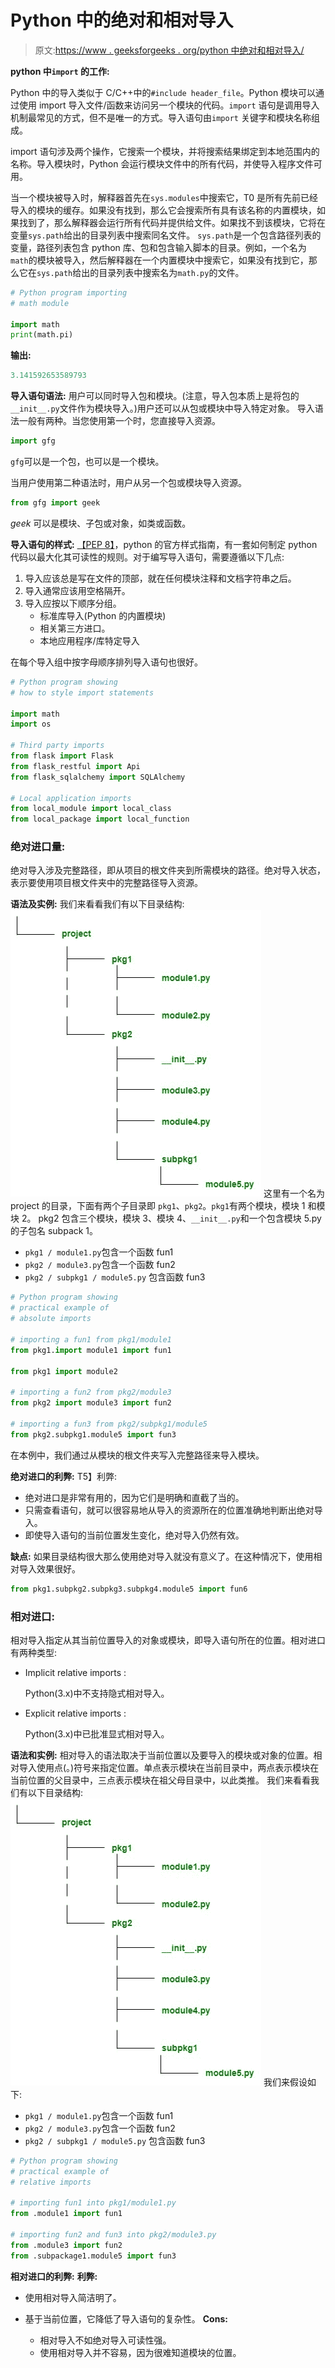 # Python 中的绝对和相对导入

> 原文:[https://www . geeksforgeeks . org/python 中绝对和相对导入/](https://www.geeksforgeeks.org/absolute-and-relative-imports-in-python/)

**python 中`import` 的工作:**

Python 中的导入类似于 C/C++中的`#include header_file`。Python 模块可以通过使用 import 导入文件/函数来访问另一个模块的代码。`import` 语句是调用导入机制最常见的方式，但不是唯一的方式。导入语句由`import` 关键字和模块名称组成。

import 语句涉及两个操作，它搜索一个模块，并将搜索结果绑定到本地范围内的名称。导入模块时，Python 会运行模块文件中的所有代码，并使导入程序文件可用。

当一个模块被导入时，解释器首先在`sys.modules`中搜索它，T0 是所有先前已经导入的模块的缓存。如果没有找到，那么它会搜索所有具有该名称的内置模块，如果找到了，那么解释器会运行所有代码并提供给文件。如果找不到该模块，它将在变量`sys.path`给出的目录列表中搜索同名文件。
`sys.path`是一个包含路径列表的变量，路径列表包含 python 库、包和包含输入脚本的目录。例如，一个名为 `math`的模块被导入，然后解释器在一个内置模块中搜索它，如果没有找到它，那么它在`sys.path`给出的目录列表中搜索名为`math.py`的文件。

```py
# Python program importing
# math module

import math
print(math.pi)
```

**输出:**

```py
3.141592653589793

```

**导入语句语法:**
用户可以同时导入包和模块。(注意，导入包本质上是将包的`__init__.py`文件作为模块导入。)用户还可以从包或模块中导入特定对象。
导入语法一般有两种。当您使用第一个时，您直接导入资源。

```py
import gfg

```

`gfg`可以是一个包，也可以是一个模块。

当用户使用第二种语法时，用户从另一个包或模块导入资源。

```py
from gfg import geek

```

*geek* 可以是模块、子包或对象，如类或函数。

**导入语句的样式:**
[【PEP 8】](https://www.python.org/dev/peps/pep-0008/#imports)，python 的官方样式指南，有一套如何制定 python 代码以最大化其可读性的规则。对于编写导入语句，需要遵循以下几点:

1.  导入应该总是写在文件的顶部，就在任何模块注释和文档字符串之后。
2.  导入通常应该用空格隔开。
3.  导入应按以下顺序分组。
    *   标准库导入(Python 的内置模块)
    *   相关第三方进口。
    *   本地应用程序/库特定导入

在每个导入组中按字母顺序排列导入语句也很好。

```py
# Python program showing
# how to style import statements

import math
import os

# Third party imports
from flask import Flask
from flask_restful import Api
from flask_sqlalchemy import SQLAlchemy

# Local application imports
from local_module import local_class
from local_package import local_function
```

### 绝对进口量:

绝对导入涉及完整路径，即从项目的根文件夹到所需模块的路径。绝对导入状态，表示要使用项目根文件夹中的完整路径导入资源。

**语法及实例:**
我们来看看我们有以下目录结构:
![](img/31b4856620feaabdcec51a37d04ee619.png)
这里有一个名为 project 的目录，下面有两个子目录即 `pkg1`、`pkg2`。`pkg1`有两个模块，模块 1 和模块 2。
pkg2 包含三个模块，模块 3、模块 4、`__init__.py`和一个包含模块 5.py 的子包名 subpack 1。

*   `pkg1 / module1.py`包含一个函数 fun1
*   `pkg2 / module3.py`包含一个函数 fun2
*   `pkg2 / subpkg1 / module5.py` 包含函数 fun3

```py
# Python program showing
# practical example of
# absolute imports

# importing a fun1 from pkg1/module1
from pkg1.import module1 import fun1

from pkg1 import module2

# importing a fun2 from pkg2/module3
from pkg2 import module3 import fun2

# importing a fun3 from pkg2/subpkg1/module5
from pkg2.subpkg1.module5 import fun3
```

在本例中，我们通过从模块的根文件夹写入完整路径来导入模块。

**绝对进口的利弊:**
T5】利弊:

*   绝对进口是非常有用的，因为它们是明确和直截了当的。
*   只需查看语句，就可以很容易地从导入的资源所在的位置准确地判断出绝对导入。
*   即使导入语句的当前位置发生变化，绝对导入仍然有效。

**缺点:**
如果目录结构很大那么使用绝对导入就没有意义了。在这种情况下，使用相对导入效果很好。

```py
from pkg1.subpkg2.subpkg3.subpkg4.module5 import fun6

```

### 相对进口:

相对导入指定从其当前位置导入的对象或模块，即导入语句所在的位置。相对进口有两种类型:

*   Implicit relative imports :

    Python(3.x)中不支持隐式相对导入。

*   Explicit relative imports :

    Python(3.x)中已批准显式相对导入。

**语法和实例:**
相对导入的语法取决于当前位置以及要导入的模块或对象的位置。相对导入使用点(。)符号来指定位置。单点表示模块在当前目录中，两点表示模块在当前位置的父目录中，三点表示模块在祖父母目录中，以此类推。
我们来看看我们有以下目录结构:
![](img/31b4856620feaabdcec51a37d04ee619.png)
我们来假设如下:

*   `pkg1 / module1.py`包含一个函数 fun1
*   `pkg2 / module3.py`包含一个函数 fun2
*   `pkg2 / subpkg1 / module5.py` 包含函数 fun3

```py
# Python program showing
# practical example of
# relative imports

# importing fun1 into pkg1/module1.py
from .module1 import fun1

# importing fun2 and fun3 into pkg2/module3.py 
from .module3 import fun2
from .subpackage1.module5 import fun3
```

**相对进口的利弊:**
**利弊:**

*   使用相对导入简洁明了。
*   基于当前位置，它降低了导入语句的复杂性。
    **Cons:**

    *   相对导入不如绝对导入可读性强。
    *   使用相对导入并不容易，因为很难知道模块的位置。